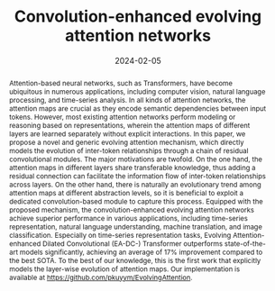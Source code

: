 ---
# Documentation: https://wowchemy.com/docs/managing-content/

title: "Convolution-enhanced evolving attention networks"
authors: [Yujing Wang, Yaming Yang, Zhuo Li, Jiangang Bai, Mingliang Zhang, Xiangtai Li, Jing Yu, Ce Zhang, Gao Huang, Yunhai Tong]
date: 2024-02-05
doi: ""

# Schedule page publish date (NOT publication's date).
publishDate: 2024-02-05

# Publication type.
# Legend: 0 = Uncategorized; 1 = Conference paper; 2 = Journal article;
# 3 = Preprint / Working Paper; 4 = Report; 5 = Book; 6 = Book section;
# 7 = Thesis; 8 = Patent
publication_types: ["2"]

# Publication name and optional abbreviated publication name.
publication: "*IEEE Transactions on Pattern Analysis and Machine Intelligence, 2023*"
publication_short: "*TPAMI, 2023*"

abstract: "Attention-based neural networks, such as Transformers, have become ubiquitous in numerous applications, including computer vision, natural language processing, and time-series analysis. In all kinds of attention networks, the attention maps are crucial as they encode semantic dependencies between input tokens. However, most existing attention networks perform modeling or reasoning based on representations, wherein the attention maps of different layers are learned separately without explicit interactions. In this paper, we propose a novel and generic evolving attention mechanism, which directly models the evolution of inter-token relationships through a chain of residual convolutional modules. The major motivations are twofold. On the one hand, the attention maps in different layers share transferable knowledge, thus adding a residual connection can facilitate the information flow of inter-token relationships across layers. On the other hand, there is naturally an evolutionary trend among attention maps at different abstraction levels, so it is beneficial to exploit a dedicated convolution-based module to capture this process. Equipped with the proposed mechanism, the convolution-enhanced evolving attention networks achieve superior performance in various applications, including time-series representation, natural language understanding, machine translation, and image classification. Especially on time-series representation tasks, Evolving Attention-enhanced Dilated Convolutional (EA-DC-) Transformer outperforms state-of-the-art models significantly, achieving an average of 17% improvement compared to the best SOTA. To the best of our knowledge, this is the first work that explicitly models the layer-wise evolution of attention maps. Our implementation is available at https://github.com/pkuyym/EvolvingAttention."

# Summary. An optional shortened abstract.
summary: ""

tags: []
categories: []
featured: true

# Custom links (optional).
#   Uncomment and edit lines below to show custom links.
links:
- name: PDF
  url: https://arxiv.org/pdf/2212.08330.pdf
  icon_pack: fas
  icon: file-pdf
  
- name: Code
  url: https://github.com/pkuyym/EvolvingAttention
  icon_pack: fab
  icon: github

url_pdf: 
url_code: 
url_dataset:
url_poster:
url_project:
url_slides:
url_source: 
url_video:

# Featured image
# To use, add an image named `featured.jpg/png` to your page's folder. 
# Focal points: Smart, Center, TopLeft, Top, TopRight, Left, Right, BottomLeft, Bottom, BottomRight.
image:
  caption: ""
  focal_point: ""
  preview_only: false

# Associated Projects (optional).
#   Associate this publication with one or more of your projects.
#   Simply enter your project's folder or file name without extension.
#   E.g. `internal-project` references `content/project/internal-project/index.md`.
#   Otherwise, set `projects: []`.
projects: []

# Slides (optional).
#   Associate this publication with Markdown slides.
#   Simply enter your slide deck's filename without extension.
#   E.g. `slides: "example"` references `content/slides/example/index.md`.
#   Otherwise, set `slides: ""`.
slides: ""
---
